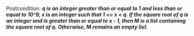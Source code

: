 Postcondition: ***q is an integer greater than or equal to 1 and less than or equal to 10^9, x is an integer such that 1 <= x < q. If the square root of q is an integer and is greater than or equal to x - 1, then M is a list containing the square root of q. Otherwise, M remains an empty list.***